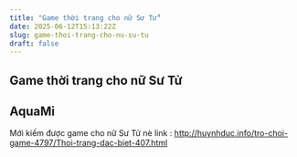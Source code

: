 ```yaml
---
title: "Game thời trang cho nữ Sư Tử"
date: 2025-06-12T15:13:22Z
slug: game-thoi-trang-cho-nu-su-tu
draft: false
---
```


## Game thời trang cho nữ Sư Tử

## AquaMi

Mới kiếm được game cho nữ Sư Tử nè
link : http://huynhduc.info/tro-choi-game-4797/Thoi-trang-dac-biet-407.html